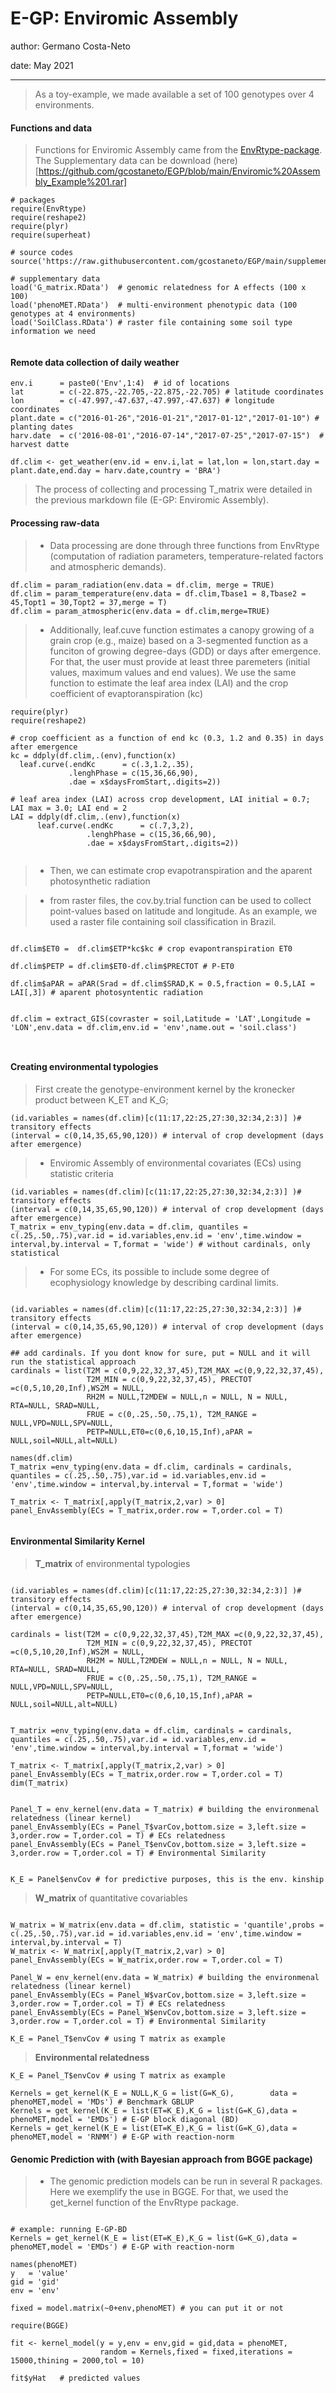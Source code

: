 
# **E-GP: Enviromic Assembly**

author: Germano Costa-Neto

date: May 2021

______________________________________________________________________________



> As a toy-example, we made available a set of 100 genotypes over 4 environments.

#### **Functions and data**

> Functions for Enviromic Assembly came from the [EnvRtype-package](https://github.com/allogamous/EnvRtype). The Supplementary data can be download (here)[https://github.com/gcostaneto/EGP/blob/main/Enviromic%20Assembly_Example%201.rar]


```{r, eval=FALSE}
# packages
require(EnvRtype)
require(reshape2)
require(plyr)
require(superheat)

# source codes
source('https://raw.githubusercontent.com/gcostaneto/EGP/main/supplementary_codes_1.R')

# supplementary data
load('G_matrix.RData')  # genomic relatedness for A effects (100 x 100)
load('phenoMET.RData')  # multi-environment phenotypic data (100 genotypes at 4 environments)
load('SoilClass.RData') # raster file containing some soil type information we need


```


#### **Remote data collection of daily weather**

```{r, eval=FALSE}
env.i      = paste0('Env',1:4)  # id of locations
lat        = c(-22.875,-22.705,-22.875,-22.705) # latitude coordinates
lon        = c(-47.997,-47.637,-47.997,-47.637) # longitude coordinates
plant.date = c("2016-01-26","2016-01-21","2017-01-12","2017-01-10") # planting dates
harv.date  = c('2016-08-01',"2016-07-14","2017-07-25","2017-07-15")  # harvest datte

df.clim <- get_weather(env.id = env.i,lat = lat,lon = lon,start.day = plant.date,end.day = harv.date,country = 'BRA') 

```

> The process of collecting and processing T_matrix were detailed in the previous markdown file (E-GP: Enviromic Assembly).


#### **Processing raw-data**

> * Data processing are done through three functions from EnvRtype (computation of radiation parameters, temperature-related factors and atmospheric demands).

```{r, eval=FALSE}
df.clim = param_radiation(env.data = df.clim, merge = TRUE)
df.clim = param_temperature(env.data = df.clim,Tbase1 = 8,Tbase2 = 45,Topt1 = 30,Topt2 = 37,merge = T)
df.clim = param_atmospheric(env.data = df.clim,merge=TRUE)
```

> * Additionally, leaf.cuve function estimates a canopy growing of a grain crop (e.g., maize) based on a 3-segmented function as a funciton of growing degree-days (GDD) or days after emergence. For that, the user must provide at least three paremeters (initial values, maximum values and end values). We use the same function to estimate the leaf area index (LAI) and the crop coefficient of evaptoranspiration (kc)

```{r, eval=FALSE}
require(plyr)
require(reshape2)

# crop coefficient as a function of end kc (0.3, 1.2 and 0.35) in days after emergence
kc = ddply(df.clim,.(env),function(x) 
  leaf.curve(.endKc      = c(.3,1.2,.35),
             .lenghPhase = c(15,36,66,90),
             .dae = x$daysFromStart,.digits=2))

# leaf area index (LAI) across crop development, LAI initial = 0.7; LAI max = 3.0; LAI end = 2
LAI = ddply(df.clim,.(env),function(x) 
      leaf.curve(.endKc      = c(.7,3,2),
                 .lenghPhase = c(15,36,66,90),
                 .dae = x$daysFromStart,.digits=2))


```


> * Then, we can estimate crop evapotranspiration and the aparent photosynthetic radiation

> * from raster files, the cov.by.trial function can be used to collect point-values based on latitude and longitude. As an example, we used a raster file containing soil classification in Brazil.


```{r, eval=FALSE}

df.clim$ET0 =  df.clim$ETP*kc$kc # crop evapontranspiration ET0

df.clim$PETP = df.clim$ET0-df.clim$PRECTOT # P-ET0

df.clim$aPAR = aPAR(Srad = df.clim$SRAD,K = 0.5,fraction = 0.5,LAI = LAI[,3]) # aparent photosyntentic radiation


df.clim = extract_GIS(covraster = soil,Latitude = 'LAT',Longitude = 'LON',env.data = df.clim,env.id = 'env',name.out = 'soil.class')



```

#### **Creating environmental typologies**

> First create the genotype-environment kernel by the kronecker product between K_ET and K_G;

```{r, eval=FALSE}
(id.variables = names(df.clim)[c(11:17,22:25,27:30,32:34,2:3)] )# transitory effects
(interval = c(0,14,35,65,90,120)) # interval of crop development (days after emergence)
```


> * Enviromic Assembly of environmental covariates (ECs) using statistic criteria

```{r, eval=FALSE}
(id.variables = names(df.clim)[c(11:17,22:25,27:30,32:34,2:3)] )# transitory effects
(interval = c(0,14,35,65,90,120)) # interval of crop development (days after emergence)
T_matrix = env_typing(env.data = df.clim, quantiles = c(.25,.50,.75),var.id = id.variables,env.id = 'env',time.window = interval,by.interval = T,format = 'wide') # without cardinals, only statistical

```


> * For some ECs, its possible to include some degree of ecophysiology knowledge by describing cardinal limits.


```{r, eval=FALSE}

(id.variables = names(df.clim)[c(11:17,22:25,27:30,32:34,2:3)] )# transitory effects
(interval = c(0,14,35,65,90,120)) # interval of crop development (days after emergence)

## add cardinals. If you dont know for sure, put = NULL and it will run the statistical approach
cardinals = list(T2M = c(0,9,22,32,37,45),T2M_MAX =c(0,9,22,32,37,45),
                 T2M_MIN = c(0,9,22,32,37,45), PRECTOT =c(0,5,10,20,Inf),WS2M = NULL, 
                 RH2M = NULL,T2MDEW = NULL,n = NULL, N = NULL, RTA=NULL, SRAD=NULL,
                 FRUE = c(0,.25,.50,.75,1), T2M_RANGE = NULL,VPD=NULL,SPV=NULL,
                 PETP=NULL,ET0=c(0,6,10,15,Inf),aPAR = NULL,soil=NULL,alt=NULL)

names(df.clim)
T_matrix =env_typing(env.data = df.clim, cardinals = cardinals, quantiles = c(.25,.50,.75),var.id = id.variables,env.id = 'env',time.window = interval,by.interval = T,format = 'wide') 

T_matrix <- T_matrix[,apply(T_matrix,2,var) > 0]
panel_EnvAssembly(ECs = T_matrix,order.row = T,order.col = T)


```


#### **Environmental Similarity Kernel**


> **T_matrix** of environmental typologies

```{r, eval=FALSE}
  
(id.variables = names(df.clim)[c(11:17,22:25,27:30,32:34,2:3)] )# transitory effects
(interval = c(0,14,35,65,90,120)) # interval of crop development (days after emergence)

cardinals = list(T2M = c(0,9,22,32,37,45),T2M_MAX =c(0,9,22,32,37,45),
                 T2M_MIN = c(0,9,22,32,37,45), PRECTOT =c(0,5,10,20,Inf),WS2M = NULL, 
                 RH2M = NULL,T2MDEW = NULL,n = NULL, N = NULL, RTA=NULL, SRAD=NULL,
                 FRUE = c(0,.25,.50,.75,1), T2M_RANGE = NULL,VPD=NULL,SPV=NULL,
                 PETP=NULL,ET0=c(0,6,10,15,Inf),aPAR = NULL,soil=NULL,alt=NULL)


T_matrix =env_typing(env.data = df.clim, cardinals = cardinals, quantiles = c(.25,.50,.75),var.id = id.variables,env.id = 'env',time.window = interval,by.interval = T,format = 'wide') 

T_matrix <- T_matrix[,apply(T_matrix,2,var) > 0]
panel_EnvAssembly(ECs = T_matrix,order.row = T,order.col = T)
dim(T_matrix)


Panel_T = env_kernel(env.data = T_matrix) # building the environmenal relatedness (linear kernel)
panel_EnvAssembly(ECs = Panel_T$varCov,bottom.size = 3,left.size = 3,order.row = T,order.col = T) # ECs relatedness
panel_EnvAssembly(ECs = Panel_T$envCov,bottom.size = 3,left.size = 3,order.row = T,order.col = T) # Environmental Similarity


K_E = Panel$envCov # for predictive purposes, this is the env. kinship
```

> **W_matrix** of quantitative covariables

```{r, eval=FALSE}
 
W_matrix = W_matrix(env.data = df.clim, statistic = 'quantile',probs = c(.25,.50,.75),var.id = id.variables,env.id = 'env',time.window = interval,by.interval = T) 
W_matrix <- W_matrix[,apply(T_matrix,2,var) > 0]
panel_EnvAssembly(ECs = W_matrix,order.row = T,order.col = T)

Panel_W = env_kernel(env.data = W_matrix) # building the environmenal relatedness (linear kernel)
panel_EnvAssembly(ECs = Panel_W$varCov,bottom.size = 3,left.size = 3,order.row = T,order.col = T) # ECs relatedness
panel_EnvAssembly(ECs = Panel_W$envCov,bottom.size = 3,left.size = 3,order.row = T,order.col = T) # Environmental Similarity

K_E = Panel_T$envCov # using T matrix as example

```

> **Environmental relatedness**

```{r, eval=FALSE}
K_E = Panel_T$envCov # using T matrix as example

Kernels = get_kernel(K_E = NULL,K_G = list(G=K_G),        data = phenoMET,model = 'MDs') # Benchmark GBLUP
Kernels = get_kernel(K_E = list(ET=K_E),K_G = list(G=K_G),data = phenoMET,model = 'EMDs') # E-GP block diagonal (BD)
Kernels = get_kernel(K_E = list(ET=K_E),K_G = list(G=K_G),data = phenoMET,model = 'RNMM') # E-GP with reaction-norm

```

#### **Genomic Prediction with (with Bayesian approach from BGGE package)**

>* The genomic prediction models can be run in several R packages. Here we exemplify the use in BGGE. For that, we used the get_kernel function of the EnvRtype package.

```{r, eval=FALSE}

# example: running E-GP-BD
Kernels = get_kernel(K_E = list(ET=K_E),K_G = list(G=K_G),data = phenoMET,model = 'EMDs') # E-GP with reaction-norm

names(phenoMET)
y   = 'value'
gid = 'gid'
env = 'env'

fixed = model.matrix(~0+env,phenoMET) # you can put it or not

require(BGGE)

fit <- kernel_model(y = y,env = env,gid = gid,data = phenoMET,
                    random = Kernels,fixed = fixed,iterations = 15000,thining = 2000,tol = 10)

fit$yHat   # predicted values

```

